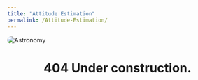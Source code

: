 ```yaml
---
title: "Attitude Estimation"
permalink: /Attitude-Estimation/
---
```


<div class="publication-list"> 
    <img id="myImg" src="/astronomy/IMG_20211128_223209.png" alt="Astronomy" style="border-radius:15px">
    <p></p>
    <h1 style="text-align: center;" >404 Under construction. </h1>
  </div>
